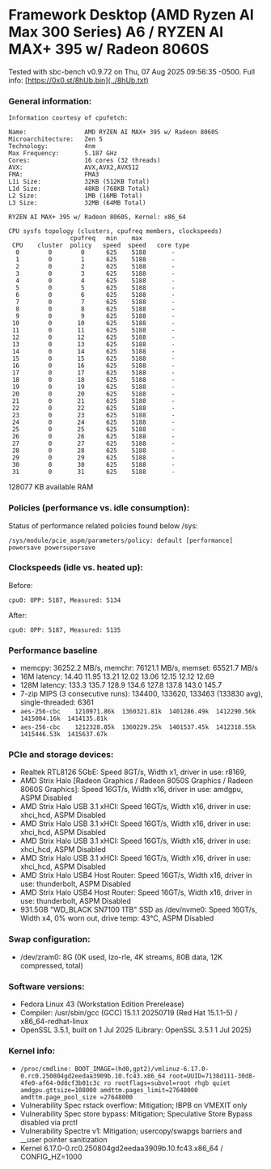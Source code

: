 # Framework Desktop (AMD Ryzen AI Max 300 Series) A6 / RYZEN AI MAX+ 395 w/ Radeon 8060S

Tested with sbc-bench v0.9.72 on Thu, 07 Aug 2025 09:56:35 -0500. Full info: [https://0x0.st/8hUb.bin](../8hUb.txt)

### General information:

    Information courtesy of cpufetch:
    
    Name:                AMD RYZEN AI MAX+ 395 w/ Radeon 8060S 
    Microarchitecture:   Zen 5
    Technology:          4nm
    Max Frequency:       5.187 GHz
    Cores:               16 cores (32 threads)
    AVX:                 AVX,AVX2,AVX512
    FMA:                 FMA3
    L1i Size:            32KB (512KB Total)
    L1d Size:            48KB (768KB Total)
    L2 Size:             1MB (16MB Total)
    L3 Size:             32MB (64MB Total)
    
    RYZEN AI MAX+ 395 w/ Radeon 8060S, Kernel: x86_64
    
    CPU sysfs topology (clusters, cpufreq members, clockspeeds)
                     cpufreq   min    max
     CPU    cluster  policy   speed  speed   core type
      0        0        0      625    5188       -
      1        0        1      625    5188       -
      2        0        2      625    5188       -
      3        0        3      625    5188       -
      4        0        4      625    5188       -
      5        0        5      625    5188       -
      6        0        6      625    5188       -
      7        0        7      625    5188       -
      8        0        8      625    5188       -
      9        0        9      625    5188       -
     10        0       10      625    5188       -
     11        0       11      625    5188       -
     12        0       12      625    5188       -
     13        0       13      625    5188       -
     14        0       14      625    5188       -
     15        0       15      625    5188       -
     16        0       16      625    5188       -
     17        0       17      625    5188       -
     18        0       18      625    5188       -
     19        0       19      625    5188       -
     20        0       20      625    5188       -
     21        0       21      625    5188       -
     22        0       22      625    5188       -
     23        0       23      625    5188       -
     24        0       24      625    5188       -
     25        0       25      625    5188       -
     26        0       26      625    5188       -
     27        0       27      625    5188       -
     28        0       28      625    5188       -
     29        0       29      625    5188       -
     30        0       30      625    5188       -
     31        0       31      625    5188       -

128077 KB available RAM

### Policies (performance vs. idle consumption):

Status of performance related policies found below /sys:

    /sys/module/pcie_aspm/parameters/policy: default [performance] powersave powersupersave

### Clockspeeds (idle vs. heated up):

Before:

    cpu0: OPP: 5187, Measured: 5134 

After:

    cpu0: OPP: 5187, Measured: 5135 

### Performance baseline

  * memcpy: 36252.2 MB/s, memchr: 76121.1 MB/s, memset: 65521.7 MB/s
  * 16M latency: 14.40 11.95 13.21 12.02 13.06 12.15 12.12 12.69 
  * 128M latency: 133.3 135.7 128.9 134.6 127.8 137.8 143.0 145.7 
  * 7-zip MIPS (3 consecutive runs): 134400, 133620, 133463 (133830 avg), single-threaded: 6361
  * `aes-256-cbc    1210971.86k  1360321.81k  1401286.49k  1412290.56k  1415004.16k  1414135.81k`
  * `aes-256-cbc    1212328.85k  1360229.25k  1401537.45k  1412318.55k  1415446.53k  1415637.67k`

### PCIe and storage devices:

  * Realtek RTL8126 5GbE: Speed 8GT/s, Width x1, driver in use: r8169, 
  * AMD Strix Halo [Radeon Graphics / Radeon 8050S Graphics / Radeon 8060S Graphics]: Speed 16GT/s, Width x16, driver in use: amdgpu, ASPM Disabled
  * AMD Strix Halo USB 3.1 xHCI: Speed 16GT/s, Width x16, driver in use: xhci_hcd, ASPM Disabled
  * AMD Strix Halo USB 3.1 xHCI: Speed 16GT/s, Width x16, driver in use: xhci_hcd, ASPM Disabled
  * AMD Strix Halo USB 3.1 xHCI: Speed 16GT/s, Width x16, driver in use: xhci_hcd, ASPM Disabled
  * AMD Strix Halo USB 3.1 xHCI: Speed 16GT/s, Width x16, driver in use: xhci_hcd, ASPM Disabled
  * AMD Strix Halo USB4 Host Router: Speed 16GT/s, Width x16, driver in use: thunderbolt, ASPM Disabled
  * AMD Strix Halo USB4 Host Router: Speed 16GT/s, Width x16, driver in use: thunderbolt, ASPM Disabled
  * 931.5GB "WD_BLACK SN7100 1TB" SSD as /dev/nvme0: Speed 16GT/s, Width x4, 0% worn out, drive temp: 43°C, ASPM Disabled

### Swap configuration:

  * /dev/zram0: 8G (0K used, lzo-rle, 4K streams, 80B data, 12K compressed,  total)

### Software versions:

  * Fedora Linux 43 (Workstation Edition Prerelease)
  * Compiler: /usr/sbin/gcc (GCC) 15.1.1 20250719 (Red Hat 15.1.1-5) / x86_64-redhat-linux
  * OpenSSL 3.5.1, built on 1 Jul 2025 (Library: OpenSSL 3.5.1 1 Jul 2025)    

### Kernel info:

  * `/proc/cmdline: BOOT_IMAGE=(hd0,gpt2)/vmlinuz-6.17.0-0.rc0.250804gd2eedaa3909b.10.fc43.x86_64 root=UUID=7138d111-30d8-4fe0-af64-0d8cf3b01c3c ro rootflags=subvol=root rhgb quiet amdgpu.gttsize=108000 amdttm.pages_limit=27648000 amdttm.page_pool_size =27648000`
  * Vulnerability Spec rstack overflow:      Mitigation; IBPB on VMEXIT only
  * Vulnerability Spec store bypass:         Mitigation; Speculative Store Bypass disabled via prctl
  * Vulnerability Spectre v1:                Mitigation; usercopy/swapgs barriers and __user pointer sanitization
  * Kernel 6.17.0-0.rc0.250804gd2eedaa3909b.10.fc43.x86_64 / CONFIG_HZ=1000